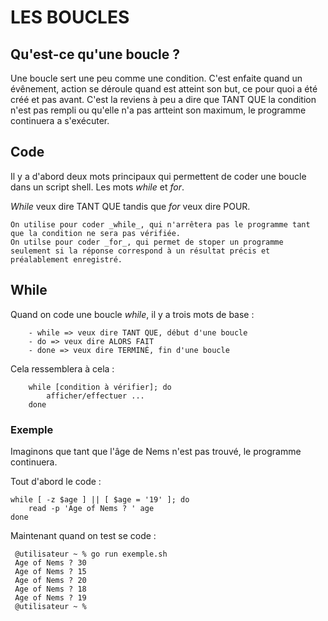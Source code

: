 # LES BOUCLES

## Qu'est-ce qu'une boucle ?

Une boucle sert une peu comme une condition. C'est enfaite quand un évênement, action se déroule quand est atteint son but, ce pour quoi a été créé et pas avant.
C'est la reviens à peu a dire que TANT QUE la condition n'est pas rempli ou qu'elle n'a pas artteint son maximum, le programme continuera a s'exécuter.

## Code

Il y a d'abord deux mots principaux qui permettent de coder une boucle dans un script shell. Les mots _while_ et _for_. 

_While_ veux dire TANT QUE tandis que _for_ veux dire POUR.

    On utilise pour coder _while_, qui n'arrêtera pas le programme tant que la condition ne sera pas vérifiée.
    On utilse pour coder _for_, qui permet de stoper un programme seulement si la réponse correspond à un résultat précis et préalablement enregistré.
    
 ## While
 
 Quand on code une boucle _while_, il y a trois mots de base :
 
        - while => veux dire TANT QUE, début d'une boucle
        - do => veux dire ALORS FAIT
        - done => veux dire TERMINÉ, fin d'une boucle
    
 Cela ressemblera à cela :
 
        while [condition à vérifier]; do
            afficher/effectuer ...
        done
  
  ### Exemple
  
  Imaginons que tant que l'âge de Nems n'est pas trouvé, le programme continuera.
  
  Tout d'abord le code :
  
    while [ -z $age ] || [ $age = '19' ]; do
        read -p 'Age of Nems ? ' age
    done

 Maintenant quand on test se code :
 
     @utilisateur ~ % go run exemple.sh
     Age of Nems ? 30
     Age of Nems ? 15
     Age of Nems ? 20
     Age of Nems ? 18
     Age of Nems ? 19
     @utilisateur ~ % 
     
     
  
        
